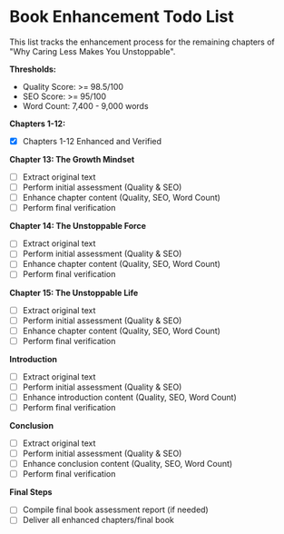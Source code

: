 # Book Enhancement Todo List

This list tracks the enhancement process for the remaining chapters of "Why Caring Less Makes You Unstoppable".

**Thresholds:**
*   Quality Score: >= 98.5/100
*   SEO Score: >= 95/100
*   Word Count: 7,400 - 9,000 words

**Chapters 1-12:**
*   [x] Chapters 1-12 Enhanced and Verified

**Chapter 13: The Growth Mindset**
*   [ ] Extract original text
*   [ ] Perform initial assessment (Quality & SEO)
*   [ ] Enhance chapter content (Quality, SEO, Word Count)
*   [ ] Perform final verification

**Chapter 14: The Unstoppable Force**
*   [ ] Extract original text
*   [ ] Perform initial assessment (Quality & SEO)
*   [ ] Enhance chapter content (Quality, SEO, Word Count)
*   [ ] Perform final verification

**Chapter 15: The Unstoppable Life**
*   [ ] Extract original text
*   [ ] Perform initial assessment (Quality & SEO)
*   [ ] Enhance chapter content (Quality, SEO, Word Count)
*   [ ] Perform final verification

**Introduction**
*   [ ] Extract original text
*   [ ] Perform initial assessment (Quality & SEO)
*   [ ] Enhance introduction content (Quality, SEO, Word Count)
*   [ ] Perform final verification

**Conclusion**
*   [ ] Extract original text
*   [ ] Perform initial assessment (Quality & SEO)
*   [ ] Enhance conclusion content (Quality, SEO, Word Count)
*   [ ] Perform final verification

**Final Steps**
*   [ ] Compile final book assessment report (if needed)
*   [ ] Deliver all enhanced chapters/final book
